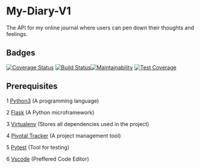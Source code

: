 # My-Diary-V1
The API for my online journal where users can pen down their thoughts and feelings.

## Badges
<a href='https://coveralls.io/github/Bakley/My-Diary-V1?branch=master'><img src='https://coveralls.io/repos/github/Bakley/My-Diary-V1/badge.svg?branch=master' alt='Coverage Status' /></a> [![Build Status](https://travis-ci.com/Bakley/My-Diary-V1.svg?branch=develop)](https://travis-ci.com/Bakley/My-Diary-V1)[![Maintainability](https://api.codeclimate.com/v1/badges/1be49d5566955442e2d8/maintainability)](https://codeclimate.com/github/Bakley/My-Diary-V1/maintainability)
[![Test Coverage](https://api.codeclimate.com/v1/badges/1be49d5566955442e2d8/test_coverage)](https://codeclimate.com/github/Bakley/My-Diary-V1/test_coverage)

## Prerequisites
1 [Python3](https://www.python.org/) (A programming language)

2 [Flask](http://flask.pocoo.org/) (A Python microframework)

3 [Virtualenv](https://virtualenv.pypa.io/en/stable/) (Stores all dependencies used in the project)

4 [Pivotal Tracker](www.pivotaltracker.com) (A project management tool)

5 [Pytest](https://docs.pytest.org/en/latest/) (Tool for testing)

6 [Vscode](https://code.visualstudio.com/download) (Preffered Code Editor)
